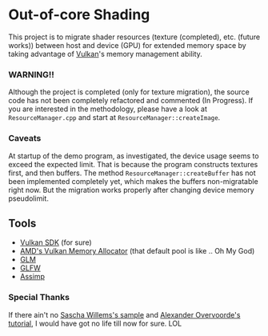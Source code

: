 # Out-of-core Shading
This project is to migrate shader resources (texture (completed), etc. (future works)) between host and device (GPU) for extended memory space by taking advantage of [Vulkan](https://www.khronos.org/vulkan/)'s memory management ability.

### WARNING!! 
Although the project is completed (only for texture migration), the source code has not been completely refactored and commented (In Progress). If you are interested in the methodology, please have a look at `ResourceManager.cpp` and start at `ResourceManager::createImage`.

### Caveats
At startup of the demo program, as investigated, the device usage seems to exceed the expected limit. That is because the program constructs textures first, and then buffers. The method `ResourceManager::createBuffer` has not been implemented completely yet, which makes the buffers non-migratable right now. But the migration works properly after changing device memory pseudolimit.

## Tools
- [Vulkan SDK](https://www.lunarg.com/vulkan-sdk/) (for sure)
- [AMD's Vulkan Memory Allocator](https://gpuopen.com/gaming-product/vulkan-memory-allocator/) (that default pool is like .. Oh My God)
- [GLM](https://glm.g-truc.net/)
- [GLFW](www.glfw.org/)
- [Assimp](http://assimp.sourceforge.net/)

### Special Thanks
If there ain't no [Sascha Willems's sample](https://github.com/SaschaWillems/Vulkan) and [Alexander Overvoorde's tutorial](https://vulkan-tutorial.com/), I would have got no life till now for sure. LOL
